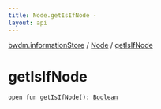 ```yaml
---
title: Node.getIsIfNode - 
layout: api
---
```


<div class='api-docs-breadcrumbs'><a href="../index.html">bwdm.informationStore</a> / <a href="index.html">Node</a> / <a href="./get-is-if-node.html">getIsIfNode</a></div>

# getIsIfNode

<div class="signature"><code><span class="keyword">open</span> <span class="keyword">fun </span><span class="identifier">getIsIfNode</span><span class="symbol">(</span><span class="symbol">)</span><span class="symbol">: </span><a href="https://kotlinlang.org/api/latest/jvm/stdlib/kotlin/-boolean/index.html"><span class="identifier">Boolean</span></a></code></div>
